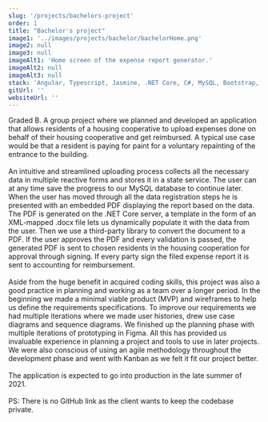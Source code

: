 ```yaml
---
slug: '/projects/bachelors-project'
order: 1
title: "Bachelor's project"
image1: '../images/projects/bachelor/bachelorHome.png' 
image2: null
image3: null
imageAlt1: 'Home screen of the expense report generator.'
imageAlt2: null
imageAlt3: null
stack: 'Angular, Typescript, Jasmine, .NET Core, C#, MySQL, Bootstrap, GitHub'
gitUrl: ''
websiteUrl: ''
---
```


Graded B.
A group project where we planned and developed an application that allows residents
of a housing cooperative to upload expenses done on behalf of their housing
cooperative and get reimbursed. A typical use case would be that a resident
is paying for paint for a voluntary repainting of the entrance to the building.  
\
An intuitive and streamlined uploading process collects all the necessary data
in multiple reactive forms and stores it in a state service. The user can at any time 
save the progress to our MySQL database to continue later. When the user has moved through all the
data registration steps he is presented with an embedded PDF displaying the report based on the data. 
The PDF is generated on the .NET Core server, a template in the form of an XML-mapped .docx file lets us dynamically populate it with the data from the user. Then we use a third-party library to convert the document to a PDF.
If the user approves the PDF and every validation is passed, the generated PDF is sent to chosen residents in the housing cooperation for approval through signing. If every party sign the filed expense report it is sent to accounting for reimbursement.  
\
Aside from the huge benefit in acquired  coding skills, this project was also a good practice in planning and working as a team over a longer period. In the beginning we made a minimal viable product (MVP) and wireframes to help us define the requirements specifications. To improve our requirements we had multiple iterations where we made user histories, drew use case diagrams and sequence diagrams. We finished up the planning phase with multiple iterations of prototyping in Figma. All this has provided us invaluable experience in planning a project and tools to use in later projects. We were also conscious of using an agile methodology throughout the development phase and went with Kanban as we felt it fit our project better.  
\
The application is expected to go into production in the late summer of 2021.  
\
PS: There is no GitHub link as the client wants to keep the codebase private.
